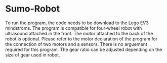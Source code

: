 # Sumo-Robot

To run the program, the code needs to be download to the Lego EV3 mindstroms.
The program is compatible for four-wheel robot with ultrasound attached in the front.
The motor attached to the back of the robot is optional.
Please refer to the motor declaration of the program for the connection of two motors and a sensors.
There is no arguement required for this program.
The gear ratio can be adjusted depending on the size of gear used in robot.
